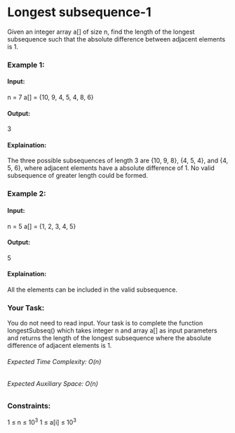 # Longest subsequence-1
Given an integer array a[] of size n, find the length of the longest subsequence such that the absolute difference between adjacent elements is 1.

### Example 1:
#### Input:
n = 7
a[] = {10, 9, 4, 5, 4, 8, 6}
#### Output: 
3
#### Explaination: 
The three possible subsequences of length 3 are {10, 9, 8}, {4, 5, 4}, and {4, 5, 6}, where adjacent elements have a absolute difference of 1. No valid subsequence of greater length could be formed.

### Example 2:
#### Input: 
n = 5
a[] = {1, 2, 3, 4, 5}
#### Output: 
5
#### Explaination: 
All the elements can be included in the valid subsequence.

### Your Task:
You do not need to read input. Your task is to complete the function longestSubseq() which takes integer n and array a[] as input parameters and returns the length of the longest subsequence where the absolute difference of adjacent elements is 1.

###### Expected Time Complexity: O(n)
###### Expected Auxiliary Space: O(n)

### Constraints:
1 ≤ n ≤ $`10^3`$
1 ≤ a[i] ≤ $`10^3`$


